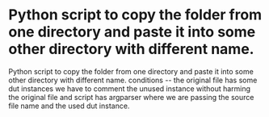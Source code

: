 # Python script to copy the folder from one directory and paste it into some other directory with different name.
Python script to copy the folder from one directory and paste it into some other directory with different name. conditions -- the original file has some dut instances we have to comment the unused instance without harming the original file and script has argparser where we are passing the source file name and the used dut instance.
